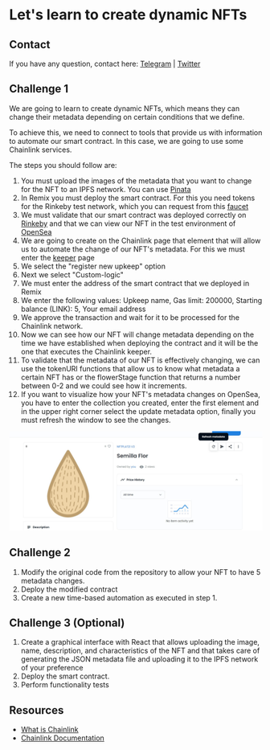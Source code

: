 # Let's learn to create dynamic NFTs

## Contact 

If you have any question, contact here: [Telegram](https://t.me/shiny0103) | [Twitter](https://x.com/0xTan1319)

## Challenge 1

We are going to learn to create dynamic NFTs, which means they can change their metadata depending on certain conditions that we define.

To achieve this, we need to connect to tools that provide us with information to automate our smart contract. In this case, we are going to use some Chainlink services.

The steps you should follow are:

1. You must upload the images of the metadata that you want to change for the NFT to an IPFS network. You can use [Pinata](https://www.pinata.cloud/)
2. In Remix you must deploy the smart contract. For this you need tokens for the Rinkeby test network, which you can request from this [faucet](https://www.pinata.cloud/)
3. We must validate that our smart contract was deployed correctly on [Rinkeby](https://rinkeby.etherscan.io/) and that we can view our NFT in the test environment of [OpenSea](https://testnets.opensea.io/)
4. We are going to create on the Chainlink page that element that will allow us to automate the change of our NFT's metadata. For this we must enter the [keeper](https://keepers.chain.link) page
5. We select the "register new upkeep" option
6. Next we select "Custom-logic"
7. We must enter the address of the smart contract that we deployed in Remix
8. We enter the following values: Upkeep name, Gas limit: 200000, Starting balance (LINK): 5, Your email address
9. We approve the transaction and wait for it to be processed for the Chainlink network.
10. Now we can see how our NFT will change metadata depending on the time we have established when deploying the contract and it will be the one that executes the Chainlink keeper.
11. To validate that the metadata of our NFT is effectively changing, we can use the tokenURI functions that allow us to know what metadata a certain NFT has or the flowerStage function that returns a number between 0-2 and we could see how it increments.
12. If you want to visualize how your NFT's metadata changes on OpenSea, you have to enter the collection you created, enter the first element and in the upper right corner select the update metadata option, finally you must refresh the window to see the changes.

![Update metadata](image/uptadeMetadata_1.jpg)

## Challenge 2

1. Modify the original code from the repository to allow your NFT to have 5 metadata changes.
2. Deploy the modified contract
3. Create a new time-based automation as executed in step 1.

## Challenge 3 (Optional)

1. Create a graphical interface with React that allows uploading the image, name, description, and characteristics of the NFT and that takes care of generating the JSON metadata file and uploading it to the IPFS network of your preference
2. Deploy the smart contract.
3. Perform functionality tests


## Resources

* [What is Chainlink](https://chainlinkspanishcommunity.medium.com/qu%C3%A9-es-chainlink-6ea80f9ff95e)
* [Chainlink Documentation](https://docs.chain.link/docs)

